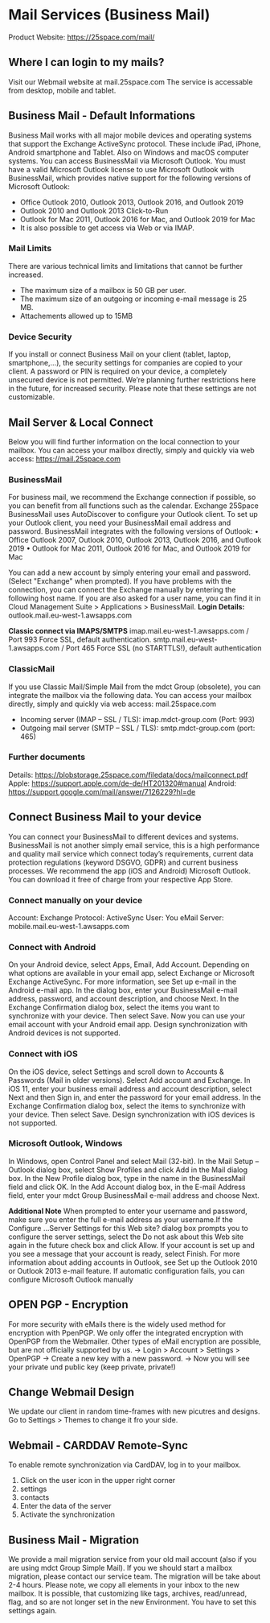 # Mail Services (Business Mail)
Product Website: https://25space.com/mail/

## Where I can login to my mails?
Visit our Webmail website at mail.25space.com The service is accessable from desktop, mobile and tablet.



## Business Mail - Default Informations
Business Mail works with all major mobile devices and operating systems that support the Exchange ActiveSync protocol. These include iPad, iPhone, Android smartphone and Tablet. Also on Windows and macOS computer systems.
You can access BusinessMail via Microsoft Outlook. You must have a valid Microsoft Outlook license to use Microsoft Outlook with BusinessMail, which provides native support for the following versions of Microsoft Outlook:
- Office Outlook 2010, Outlook 2013, Outlook 2016, and Outlook 2019
- Outlook 2010 and Outlook 2013 Click-to-Run
- Outlook for Mac 2011, Outlook 2016 for Mac, and Outlook 2019 for Mac
- It is also possible to get access via Web or via IMAP.

### Mail Limits
There are various technical limits and limitations that cannot be further increased.
- The maximum size of a mailbox is 50 GB per user.
- The maximum size of an outgoing or incoming e-mail message is 25 MB.
- Attachements allowed up to 15MB

### Device Security
If you install or connect Business Mail on your client (tablet, laptop, smartphone,…), the security settings for companies are copied to your client.
A password or PIN is required on your device, a completely unsecured device is not permitted.
We’re planning further restrictions here in the future, for increased security.
Please note that these settings are not customizable.




## Mail Server & Local Connect
Below you will find further information on the local connection to your mailbox.
You can access your mailbox directly, simply and quickly via web access: https://mail.25space.com

### BusinessMail
For business mail, we recommend the Exchange connection if possible, so you can benefit from all functions such as the calendar. Exchange
25Space BusinessMail uses AutoDiscover to configure your Outlook client. To set up your Outlook client, you need your BusinessMail email address and password.
BusinessMail integrates with the following versions of Outlook:
• Office Outlook 2007, Outlook 2010, Outlook 2013, Outlook 2016, and Outlook 2019
• Outlook for Mac 2011, Outlook 2016 for Mac, and Outlook 2019 for Mac

You can add a new account by simply entering your email and password. (Select "Exchange" when prompted).
If you have problems with the connection, you can connect the Exchange manually by entering the following host name. If you are also asked for a user name, you can find it in Cloud Management Suite > Applications > BusinessMail.
**Login Details:**
outlook.mail.eu-west-1.awsapps.com

**Classic connect via IMAPS/SMTPS**
imap.mail.eu-west-1.awsapps.com / Port 993
Force SSL, default authentication.
smtp.mail.eu-west-1.awsapps.com / Port 465
Force SSL (no STARTTLS!), default authentication

### ClassicMail
If you use Classic Mail/Simple Mail from the mdct Group (obsolete), you can integrate the mailbox via the following data.
You can access your mailbox directly, simply and quickly via web access: mail.25space.com
- Incoming server (IMAP – SSL / TLS): imap.mdct-group.com (Port: 993)
- Outgoing mail server (SMTP – SSL / TLS): smtp.mdct-group.com (port: 465)

### Further documents
Details: https://blobstorage.25space.com/filedata/docs/mailconnect.pdf
Apple: https://support.apple.com/de-de/HT201320#manual
Android: https://support.google.com/mail/answer/7126229?hl=de


## Connect Business Mail to your device
You can connect your BusinessMail to different devices and systems.
BusinessMail is not another simply email service, this is a high performance and quality mail service which connect today’s requirements, current data protection regulations (keyword DSGVO, GDPR) and current business processes.
We recommend the app (iOS and Android) Microsoft Outlook. You can download it free of charge from your respective App Store.

### Connect manually on your device
Account: Exchange
Protocol: ActiveSync
User: You eMail
Server: mobile.mail.eu-west-1.awsapps.com

### Connect with Android
On your Android device, select Apps, Email, Add Account.
Depending on what options are available in your email app, select Exchange or Microsoft Exchange ActiveSync. For more information, see Set up e-mail in the Android e-mail app. In the dialog box, enter your BusinessMail e-mail address, password, and account description, and choose Next.
In the Exchange Confirmation dialog box, select the items you want to synchronize with your device. Then select Save. Now you can use your email account with your Android email app. Design synchronization with Android devices is not supported.

### Connect with iOS
On the iOS device, select Settings and scroll down to Accounts & Passwords (Mail in older versions).
Select Add account and Exchange.
In iOS 11, enter your business email address and account description, select Next and then Sign in, and enter the password for your email address.
In the Exchange Confirmation dialog box, select the items to synchronize with your device. Then select Save.
Design synchronization with iOS devices is not supported.

### Microsoft Outlook, Windows
In Windows, open Control Panel and select Mail (32-bit).
In the Mail Setup – Outlook dialog box, select Show Profiles and click Add in the Mail dialog box.
In the New Profile dialog box, type in the name in the BusinessMail field and click OK.
In the Add Account dialog box, in the E-mail Address field, enter your mdct Group BusinessMail e-mail address and choose Next.

**Additional Note**
When prompted to enter your username and password, make sure you enter the full e-mail address as your username.If the Configure …Server Settings for this Web site? dialog box prompts you to configure the server settings, select the Do not ask about this Web site again in the future check box and click Allow.
If your account is set up and you see a message that your account is ready, select Finish.
For more information about adding accounts in Outlook, see Set up the Outlook 2010 or Outlook 2013 e-mail feature.
If automatic configuration fails, you can configure Microsoft Outlook manually


## OPEN PGP - Encryption
For more security with eMails there is the widely used method for encryption with PpenPGP. We only offer the integrated encryption with OpenPGP from the Webmailer. Other types of eMail encryption are possible, but are not officially supported by us.
-> Login > Account > Settings > OpenPGP
-> Create a new key with a new password.
-> Now you will see your private und public key (keep private, private!)

## Change Webmail Design
We update our client in random time-frames with new picutres and designs. Go to Settings > Themes to change it fro your side.


## Webmail - CARDDAV Remote-Sync
To enable remote synchronization via CardDAV, log in to your mailbox.
1. Click on the user icon in the upper right corner
2. settings
3. contacts
4. Enter the data of the server
5. Activate the synchronization

## Business Mail - Migration
We provide a mail migration service from your old mail account (also if you are using mdct Group Simple Mail).
If you we should start a mailbox migration, please contact our service team. The migration will be take about 2-4 hours.
Please note, we copy all elements in your inbox to the new mailbox. It is possible, that customizing like tags, archives, read/unread, flag, and so are not longer set in the new Environment. You have to set this settings again.

